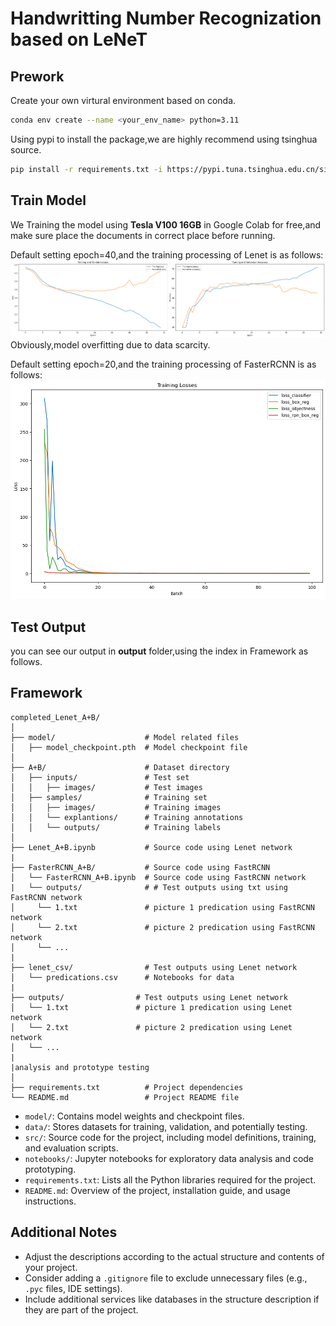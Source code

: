 # Handwritting Number Recognization based on LeNeT 
## Prework
Create your own virtural environment based on conda.
```bash
conda env create --name <your_env_name> python=3.11
```

Using pypi to install the package,we are highly recommend using tsinghua source.
```bash
pip install -r requirements.txt -i https://pypi.tuna.tsinghua.edu.cn/simple
```

## Train Model
We Training the model using **Tesla V100 16GB** in Google Colab for free,and make sure place the documents in correct place before running. 


Default setting epoch=40,and the training processing of Lenet is as follows:
![Alt text](image.png)
Obviously,model overfitting due to data scarcity.

Default setting epoch=20,and the training processing of FasterRCNN is as follows:
![Alt text](asserts/fast-curve.png)

## Test Output

you can see our output in **output** folder,using the index in Framework as follows.

## Framework

```
completed_Lenet_A+B/
│
├── model/                    # Model related files
│   ├── model_checkpoint.pth  # Model checkpoint file
│
├── A+B/                      # Dataset directory
│   ├── inputs/               # Test set
│   │   ├── images/           # Test images
│   ├── samples/              # Training set
│   │   ├── images/           # Training images
│   │   └── explantions/      # Training annotations
│   │   └── outputs/          # Training labels
│
├── Lenet_A+B.ipynb           # Source code using Lenet network
|
├── FasterRCNN_A+B/           # Source code using FastRCNN 
│   └── FasterRCNN_A+B.ipynb  # Source code using FastRCNN network
|   └── outputs/              # # Test outputs using txt using FastRCNN network
│     └── 1.txt               # picture 1 predication using FastRCNN network
│     └── 2.txt               # picture 2 predication using FastRCNN network
│     └── ...
|
├── lenet_csv/                # Test outputs using Lenet network
│   └── predications.csv      # Notebooks for data 
|
├── outputs/                # Test outputs using Lenet network
│   └── 1.txt               # picture 1 predication using Lenet network
│   └── 2.txt               # picture 2 predication using Lenet network
│   └── ...
|
|analysis and prototype testing
│
├── requirements.txt          # Project dependencies
└── README.md                 # Project README file
```

- `model/`: Contains model weights and checkpoint files.
- `data/`: Stores datasets for training, validation, and potentially testing.
- `src/`: Source code for the project, including model definitions, training, and evaluation scripts.
- `notebooks/`: Jupyter notebooks for exploratory data analysis and code prototyping.
- `requirements.txt`: Lists all the Python libraries required for the project.
- `README.md`: Overview of the project, installation guide, and usage instructions.

## Additional Notes

- Adjust the descriptions according to the actual structure and contents of your project.
- Consider adding a `.gitignore` file to exclude unnecessary files (e.g., `.pyc` files, IDE settings).
- Include additional services like databases in the structure description if they are part of the project.
